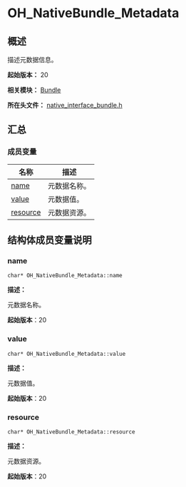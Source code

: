 # OH_NativeBundle_Metadata

## 概述

描述元数据信息。

**起始版本：** 20

**相关模块：** [Bundle](_bundle.md)

**所在头文件：** [native_interface_bundle.h](native__interface__bundle.md)

## 汇总

### 成员变量

| 名称 | 描述 |
| -------- | -------- |
| [name](#name) | 元数据名称。 |
| [value](#value) | 元数据值。 |
| [resource](#resource) | 元数据资源。 |

## 结构体成员变量说明

### name

```
char* OH_NativeBundle_Metadata::name
```

**描述：**

元数据名称。

**起始版本**：20

### value

```
char* OH_NativeBundle_Metadata::value
```

**描述：**

元数据值。

**起始版本**：20

### resource

```
char* OH_NativeBundle_Metadata::resource
```

**描述：**

元数据资源。

**起始版本**：20